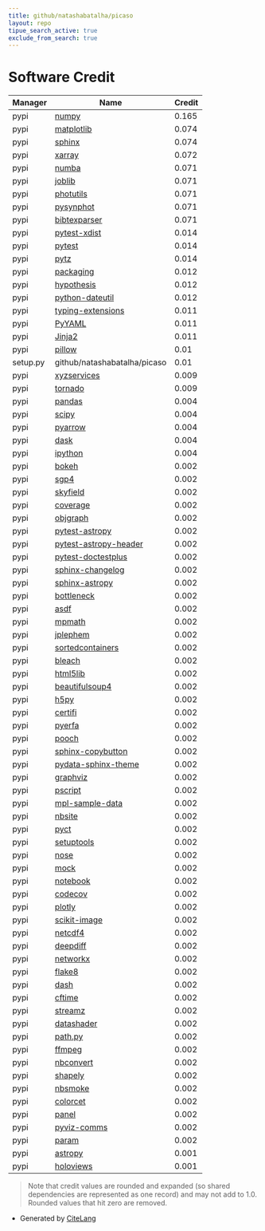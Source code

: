 ```yaml
---
title: github/natashabatalha/picaso
layout: repo
tipue_search_active: true
exclude_from_search: true
---
```

# Software Credit

|Manager|Name|Credit|
|-------|----|------|
|pypi|[numpy](https://www.numpy.org)|0.165|
|pypi|[matplotlib](https://matplotlib.org)|0.074|
|pypi|[sphinx](https://www.sphinx-doc.org/)|0.074|
|pypi|[xarray](https://github.com/pydata/xarray)|0.072|
|pypi|[numba](https://numba.pydata.org)|0.071|
|pypi|[joblib](https://joblib.readthedocs.io)|0.071|
|pypi|[photutils](https://github.com/astropy/photutils)|0.071|
|pypi|[pysynphot](https://github.com/spacetelescope/pysynphot)|0.071|
|pypi|[bibtexparser](https://github.com/sciunto-org/python-bibtexparser)|0.071|
|pypi|[pytest-xdist](https://pypi.org/project/pytest-xdist)|0.014|
|pypi|[pytest](https://pypi.org/project/pytest)|0.014|
|pypi|[pytz](https://pypi.org/project/pytz)|0.014|
|pypi|[packaging](https://pypi.org/project/packaging)|0.012|
|pypi|[hypothesis](https://pypi.org/project/hypothesis)|0.012|
|pypi|[python-dateutil](https://pypi.org/project/python-dateutil)|0.012|
|pypi|[typing-extensions](https://typing.readthedocs.io/)|0.011|
|pypi|[PyYAML](https://pyyaml.org/)|0.011|
|pypi|[Jinja2](https://pypi.org/project/Jinja2)|0.011|
|pypi|[pillow](https://python-pillow.org)|0.01|
|setup.py|github/natashabatalha/picaso|0.01|
|pypi|[xyzservices](https://github.com/geopandas/xyzservices)|0.009|
|pypi|[tornado](http://www.tornadoweb.org/)|0.009|
|pypi|[pandas](https://pandas.pydata.org)|0.004|
|pypi|[scipy](https://www.scipy.org)|0.004|
|pypi|[pyarrow](https://pypi.org/project/pyarrow)|0.004|
|pypi|[dask](https://pypi.org/project/dask)|0.004|
|pypi|[ipython](https://pypi.org/project/ipython)|0.004|
|pypi|[bokeh](https://github.com/bokeh/bokeh)|0.002|
|pypi|[sgp4](https://pypi.org/project/sgp4)|0.002|
|pypi|[skyfield](https://pypi.org/project/skyfield)|0.002|
|pypi|[coverage](https://pypi.org/project/coverage)|0.002|
|pypi|[objgraph](https://pypi.org/project/objgraph)|0.002|
|pypi|[pytest-astropy](https://pypi.org/project/pytest-astropy)|0.002|
|pypi|[pytest-astropy-header](https://pypi.org/project/pytest-astropy-header)|0.002|
|pypi|[pytest-doctestplus](https://pypi.org/project/pytest-doctestplus)|0.002|
|pypi|[sphinx-changelog](https://pypi.org/project/sphinx-changelog)|0.002|
|pypi|[sphinx-astropy](https://pypi.org/project/sphinx-astropy)|0.002|
|pypi|[bottleneck](https://pypi.org/project/bottleneck)|0.002|
|pypi|[asdf](https://pypi.org/project/asdf)|0.002|
|pypi|[mpmath](https://pypi.org/project/mpmath)|0.002|
|pypi|[jplephem](https://pypi.org/project/jplephem)|0.002|
|pypi|[sortedcontainers](https://pypi.org/project/sortedcontainers)|0.002|
|pypi|[bleach](https://pypi.org/project/bleach)|0.002|
|pypi|[html5lib](https://pypi.org/project/html5lib)|0.002|
|pypi|[beautifulsoup4](https://pypi.org/project/beautifulsoup4)|0.002|
|pypi|[h5py](https://pypi.org/project/h5py)|0.002|
|pypi|[certifi](https://pypi.org/project/certifi)|0.002|
|pypi|[pyerfa](https://pypi.org/project/pyerfa)|0.002|
|pypi|[pooch](https://pypi.org/project/pooch)|0.002|
|pypi|[sphinx-copybutton](https://pypi.org/project/sphinx-copybutton)|0.002|
|pypi|[pydata-sphinx-theme](https://pypi.org/project/pydata-sphinx-theme)|0.002|
|pypi|[graphviz](https://pypi.org/project/graphviz)|0.002|
|pypi|[pscript](https://pypi.org/project/pscript)|0.002|
|pypi|[mpl-sample-data](https://pypi.org/project/mpl-sample-data)|0.002|
|pypi|[nbsite](https://pypi.org/project/nbsite)|0.002|
|pypi|[pyct](https://pypi.org/project/pyct)|0.002|
|pypi|[setuptools](https://pypi.org/project/setuptools)|0.002|
|pypi|[nose](https://pypi.org/project/nose)|0.002|
|pypi|[mock](https://pypi.org/project/mock)|0.002|
|pypi|[notebook](https://pypi.org/project/notebook)|0.002|
|pypi|[codecov](https://pypi.org/project/codecov)|0.002|
|pypi|[plotly](https://pypi.org/project/plotly)|0.002|
|pypi|[scikit-image](https://pypi.org/project/scikit-image)|0.002|
|pypi|[netcdf4](https://pypi.org/project/netcdf4)|0.002|
|pypi|[deepdiff](https://pypi.org/project/deepdiff)|0.002|
|pypi|[networkx](https://pypi.org/project/networkx)|0.002|
|pypi|[flake8](https://pypi.org/project/flake8)|0.002|
|pypi|[dash](https://pypi.org/project/dash)|0.002|
|pypi|[cftime](https://pypi.org/project/cftime)|0.002|
|pypi|[streamz](https://pypi.org/project/streamz)|0.002|
|pypi|[datashader](https://pypi.org/project/datashader)|0.002|
|pypi|[path.py](https://pypi.org/project/path.py)|0.002|
|pypi|[ffmpeg](https://pypi.org/project/ffmpeg)|0.002|
|pypi|[nbconvert](https://pypi.org/project/nbconvert)|0.002|
|pypi|[shapely](https://pypi.org/project/shapely)|0.002|
|pypi|[nbsmoke](https://pypi.org/project/nbsmoke)|0.002|
|pypi|[colorcet](https://pypi.org/project/colorcet)|0.002|
|pypi|[panel](https://pypi.org/project/panel)|0.002|
|pypi|[pyviz-comms](https://pypi.org/project/pyviz-comms)|0.002|
|pypi|[param](https://pypi.org/project/param)|0.002|
|pypi|[astropy](http://astropy.org)|0.001|
|pypi|[holoviews](https://www.holoviews.org)|0.001|


> Note that credit values are rounded and expanded (so shared dependencies are represented as one record) and may not add to 1.0. Rounded values that hit zero are removed.


- Generated by [CiteLang](https://github.com/vsoch/citelang)
